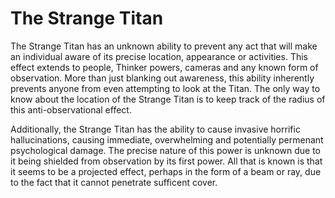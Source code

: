 # The Strange Titan
The Strange Titan has an unknown ability to prevent any act that will make an individual aware of its precise location, appearance or activities. This effect extends to people, Thinker powers, cameras and any known form of observation. More than just blanking out awareness, this ability inherently prevents anyone from even attempting to look at the Titan. The only way to know about the location of the Strange Titan is to keep track of the radius of this anti-observational effect.

Additionally, the Strange Titan has the ability to cause invasive horrific hallucinations, causing immediate, overwhelming and potentially permenant psychological damage. The precise nature of this power is unknown due to it being shielded from observation by its first power. All that is known is that it seems to be a projected effect, perhaps in the form of a beam or ray, due to the fact that it cannot penetrate sufficent cover.
